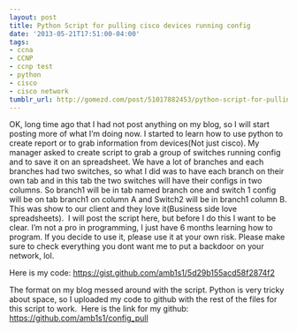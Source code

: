 ```yaml
---
layout: post
title: Python Script for pulling cisco devices running config
date: '2013-05-21T17:51:00-04:00'
tags:
- ccna
- CCNP
- ccnp test
- python
- cisco
- cisco network
tumblr_url: http://gomezd.com/post/51017882453/python-script-for-pulling-cisco-devices-running
---
```

OK, long time ago that I had not post anything on my blog, so I will start posting more of what I’m doing now. I started to learn how to use python to create report or to grab information from devices(Not just cisco). My manager asked to create script to grab a group of switches running config and to save it on an spreadsheet. We have a lot of branches and each branches had two switches, so what I did was to have each branch on their own tab and in this tab the two switches will have their configs in two columns. So branch1 will be in tab named branch one and switch 1 config will be on tab branch1 on column A and Switch2 will be in branch1 column B. This was show to our client and they love it(Business side love spreadsheets). 
I will post the script here, but before I do this I want to be clear. I’m not a pro in programming, I just have 6 months learning how to program. If you decide to use it, please use it at your own risk. Please make sure to check everything you dont want me to put a backdoor on your network, lol. 

Here is my code:
https://gist.github.com/amb1s1/5d29b155acd58f2874f2


The format on my blog messed around with the script. Python is very tricky about space, so I uploaded my code to github with the rest of the files for this script to work. 
Here is the link for my github:
https://github.com/amb1s1/config_pull
